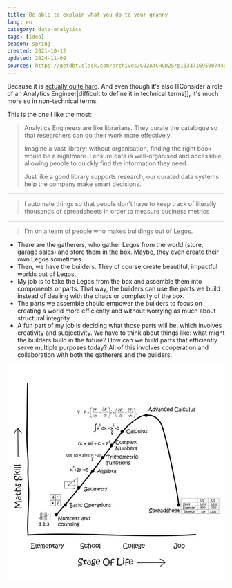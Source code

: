 ```yaml
---
title: Be able to explain what you do to your granny
lang: en
category: data-analytics
tags: [idea]
season: spring
created: 2021-10-12
updated: 2024-11-09
sources: https://getdbt.slack.com/archives/C02A4CHCD2S/p1633716950074400
---
```


Because it is [actually quite hard](https://nightingaledvs.com/good-morning-data-1-the-mystery-job/). And even though it's also [[Consider a role of an Analytics Engineer|difficult to define it in technical terms]], it's much more so in non-technical terms.

This is the one I like the most:
> Analytics Engineers are like librarians. They curate the catalogue so that researchers can do their work more effectively.
> 
> Imagine a vast library: without organisation, finding the right book would be a nightmare. I ensure data is well-organised and accessible, allowing people to quickly find the information they need.
> 
> Just like a good library supports research, our curated data systems help the company make smart decisions.

---

> I automate things so that people don't have to keep track of literally thousands of spreadsheets in order to measure business metrics

---

> I'm on a team of people who makes buildings out of Legos.

- There are the gatherers, who gather Legos from the world (store, garage sales) and store them in the box. Maybe, they even create their own Legos sometimes.
- Then, we have the builders. They of course create beautiful, impactful worlds out of Legos.
- My job is to take the Legos from the box and assemble them into components or parts. That way, the builders can use the parts we build instead of dealing with the chaos or complexity of the box.
- The parts we assemble should empower the builders to focus on creating a world more efficiently and without worrying as much about structural integrity.
- A fun part of my job is deciding what those parts will be, which involves creativity and subjectivity. We have to think about things like: what might the builders build in the future? How can we build parts that efficiently serve multiple purposes today? All of this involves cooperation and collaboration with both the gatherers and the builders.

![](../../assets/files/maths-evolution.jpeg)

